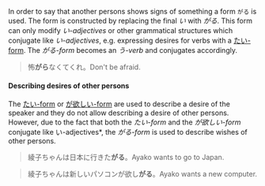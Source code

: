 In order to say that another persons shows signs of something a form `がる` is used. The form is constructed by replacing the final *い* with *がる*. This form can only modify *い-adjectives* or other grammatical structures which conjugate like *い-adjectives*, e.g. expressing desires for verbs with a [たい-form](41).
The *がる-form* becomes an *う-verb* and conjugates accordingly.
>怖**がら**なくてくれ。Don't be afraid.

#### Describing desires of other persons
The [たい-form](41) or [が欲しい-form](11) are used to describe a desire of the speaker and they do not allow describing a desire of other persons. However, due to the fact that both the *たい-form* and the *が欲しい-form* conjugate like い-adjectives*, the *がる-form* is used to describe wishes of other persons.
>綾子ちゃんは日本に行きた**がる**。Ayako wants to go to Japan.

>綾子ちゃんは新しいパソコンが欲し**がる**。Ayako wants a new computer.